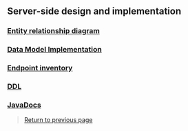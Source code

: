 ## Server-side design and implementation

### [Entity relationship diagram](erd.md)

### [Data Model Implementation](data-model-implementation.md)

### [Endpoint inventory](endpoints.md)

### [DDL](ddl.md)

### [JavaDocs](https://tunefull.github.io/tunefull-service/)

> [Return to previous page](index.md#server-side-design-and-implementation)
